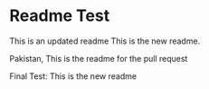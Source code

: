 # Readme Test

This is an updated readme
This is the new readme.

Pakistan, 
This is the readme for the pull request

Final Test:
This is the new readme